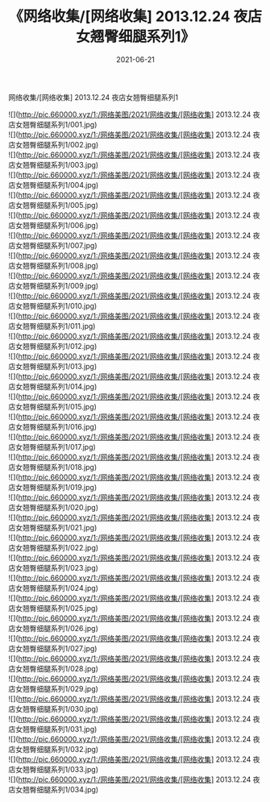 ﻿---
layout: post
title:  《网络收集/[网络收集] 2013.12.24 夜店女翘臀细腿系列1》
date:   2021-06-21
img: http://pic.660000.xyz/1:/网络美图/2021/网络收集/[网络收集] 2013.12.24 夜店女翘臀细腿系列1/000.jpg
categories: [美女, 清纯, 唯美]
---

网络收集/[网络收集] 2013.12.24 夜店女翘臀细腿系列1

 ![](http://pic.660000.xyz/1:/网络美图/2021/网络收集/[网络收集] 2013.12.24 夜店女翘臀细腿系列1/001.jpg) <br>![](http://pic.660000.xyz/1:/网络美图/2021/网络收集/[网络收集] 2013.12.24 夜店女翘臀细腿系列1/002.jpg) <br>![](http://pic.660000.xyz/1:/网络美图/2021/网络收集/[网络收集] 2013.12.24 夜店女翘臀细腿系列1/003.jpg) <br>![](http://pic.660000.xyz/1:/网络美图/2021/网络收集/[网络收集] 2013.12.24 夜店女翘臀细腿系列1/004.jpg) <br>![](http://pic.660000.xyz/1:/网络美图/2021/网络收集/[网络收集] 2013.12.24 夜店女翘臀细腿系列1/005.jpg) <br>![](http://pic.660000.xyz/1:/网络美图/2021/网络收集/[网络收集] 2013.12.24 夜店女翘臀细腿系列1/006.jpg) <br>![](http://pic.660000.xyz/1:/网络美图/2021/网络收集/[网络收集] 2013.12.24 夜店女翘臀细腿系列1/007.jpg) <br>![](http://pic.660000.xyz/1:/网络美图/2021/网络收集/[网络收集] 2013.12.24 夜店女翘臀细腿系列1/008.jpg) <br>![](http://pic.660000.xyz/1:/网络美图/2021/网络收集/[网络收集] 2013.12.24 夜店女翘臀细腿系列1/009.jpg) <br>![](http://pic.660000.xyz/1:/网络美图/2021/网络收集/[网络收集] 2013.12.24 夜店女翘臀细腿系列1/010.jpg) <br>![](http://pic.660000.xyz/1:/网络美图/2021/网络收集/[网络收集] 2013.12.24 夜店女翘臀细腿系列1/011.jpg) <br>![](http://pic.660000.xyz/1:/网络美图/2021/网络收集/[网络收集] 2013.12.24 夜店女翘臀细腿系列1/012.jpg) <br>![](http://pic.660000.xyz/1:/网络美图/2021/网络收集/[网络收集] 2013.12.24 夜店女翘臀细腿系列1/013.jpg) <br>![](http://pic.660000.xyz/1:/网络美图/2021/网络收集/[网络收集] 2013.12.24 夜店女翘臀细腿系列1/014.jpg) <br>![](http://pic.660000.xyz/1:/网络美图/2021/网络收集/[网络收集] 2013.12.24 夜店女翘臀细腿系列1/015.jpg) <br>![](http://pic.660000.xyz/1:/网络美图/2021/网络收集/[网络收集] 2013.12.24 夜店女翘臀细腿系列1/016.jpg) <br>![](http://pic.660000.xyz/1:/网络美图/2021/网络收集/[网络收集] 2013.12.24 夜店女翘臀细腿系列1/017.jpg) <br>![](http://pic.660000.xyz/1:/网络美图/2021/网络收集/[网络收集] 2013.12.24 夜店女翘臀细腿系列1/018.jpg) <br>![](http://pic.660000.xyz/1:/网络美图/2021/网络收集/[网络收集] 2013.12.24 夜店女翘臀细腿系列1/019.jpg) <br>![](http://pic.660000.xyz/1:/网络美图/2021/网络收集/[网络收集] 2013.12.24 夜店女翘臀细腿系列1/020.jpg) <br>![](http://pic.660000.xyz/1:/网络美图/2021/网络收集/[网络收集] 2013.12.24 夜店女翘臀细腿系列1/021.jpg) <br>![](http://pic.660000.xyz/1:/网络美图/2021/网络收集/[网络收集] 2013.12.24 夜店女翘臀细腿系列1/022.jpg) <br>![](http://pic.660000.xyz/1:/网络美图/2021/网络收集/[网络收集] 2013.12.24 夜店女翘臀细腿系列1/023.jpg) <br>![](http://pic.660000.xyz/1:/网络美图/2021/网络收集/[网络收集] 2013.12.24 夜店女翘臀细腿系列1/024.jpg) <br>![](http://pic.660000.xyz/1:/网络美图/2021/网络收集/[网络收集] 2013.12.24 夜店女翘臀细腿系列1/025.jpg) <br>![](http://pic.660000.xyz/1:/网络美图/2021/网络收集/[网络收集] 2013.12.24 夜店女翘臀细腿系列1/026.jpg) <br>![](http://pic.660000.xyz/1:/网络美图/2021/网络收集/[网络收集] 2013.12.24 夜店女翘臀细腿系列1/027.jpg) <br>![](http://pic.660000.xyz/1:/网络美图/2021/网络收集/[网络收集] 2013.12.24 夜店女翘臀细腿系列1/028.jpg) <br>![](http://pic.660000.xyz/1:/网络美图/2021/网络收集/[网络收集] 2013.12.24 夜店女翘臀细腿系列1/029.jpg) <br>![](http://pic.660000.xyz/1:/网络美图/2021/网络收集/[网络收集] 2013.12.24 夜店女翘臀细腿系列1/030.jpg) <br>![](http://pic.660000.xyz/1:/网络美图/2021/网络收集/[网络收集] 2013.12.24 夜店女翘臀细腿系列1/031.jpg) <br>![](http://pic.660000.xyz/1:/网络美图/2021/网络收集/[网络收集] 2013.12.24 夜店女翘臀细腿系列1/032.jpg) <br>![](http://pic.660000.xyz/1:/网络美图/2021/网络收集/[网络收集] 2013.12.24 夜店女翘臀细腿系列1/033.jpg) <br>![](http://pic.660000.xyz/1:/网络美图/2021/网络收集/[网络收集] 2013.12.24 夜店女翘臀细腿系列1/034.jpg) <br>